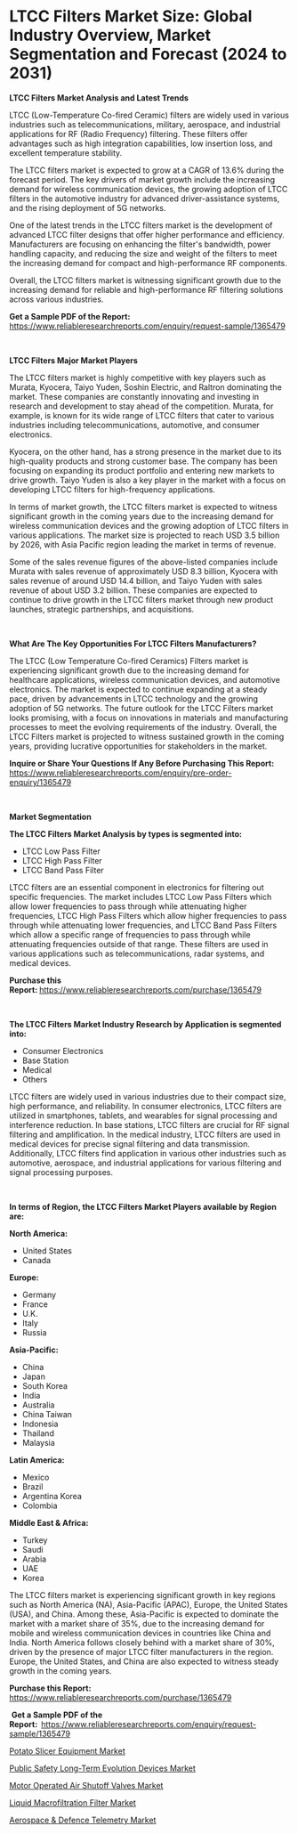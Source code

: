 <p><h1>LTCC Filters Market Size: Global Industry Overview, Market Segmentation and Forecast (2024 to 2031)</h1></p><p><strong>LTCC Filters Market Analysis and Latest Trends</strong></p>
<p><p>LTCC (Low-Temperature Co-fired Ceramic) filters are widely used in various industries such as telecommunications, military, aerospace, and industrial applications for RF (Radio Frequency) filtering. These filters offer advantages such as high integration capabilities, low insertion loss, and excellent temperature stability.</p><p>The LTCC filters market is expected to grow at a CAGR of 13.6% during the forecast period. The key drivers of market growth include the increasing demand for wireless communication devices, the growing adoption of LTCC filters in the automotive industry for advanced driver-assistance systems, and the rising deployment of 5G networks.</p><p>One of the latest trends in the LTCC filters market is the development of advanced LTCC filter designs that offer higher performance and efficiency. Manufacturers are focusing on enhancing the filter's bandwidth, power handling capacity, and reducing the size and weight of the filters to meet the increasing demand for compact and high-performance RF components.</p><p>Overall, the LTCC filters market is witnessing significant growth due to the increasing demand for reliable and high-performance RF filtering solutions across various industries.</p></p>
<p><strong>Get a Sample PDF of the Report:&nbsp;</strong> <a href="https://www.reliableresearchreports.com/enquiry/request-sample/1365479">https://www.reliableresearchreports.com/enquiry/request-sample/1365479</a></p>
<p>&nbsp;</p>
<p><strong>LTCC Filters Major Market Players</strong></p>
<p><p>The LTCC filters market is highly competitive with key players such as Murata, Kyocera, Taiyo Yuden, Soshin Electric, and Raltron dominating the market. These companies are constantly innovating and investing in research and development to stay ahead of the competition. Murata, for example, is known for its wide range of LTCC filters that cater to various industries including telecommunications, automotive, and consumer electronics.</p><p>Kyocera, on the other hand, has a strong presence in the market due to its high-quality products and strong customer base. The company has been focusing on expanding its product portfolio and entering new markets to drive growth. Taiyo Yuden is also a key player in the market with a focus on developing LTCC filters for high-frequency applications.</p><p>In terms of market growth, the LTCC filters market is expected to witness significant growth in the coming years due to the increasing demand for wireless communication devices and the growing adoption of LTCC filters in various applications. The market size is projected to reach USD 3.5 billion by 2026, with Asia Pacific region leading the market in terms of revenue.</p><p>Some of the sales revenue figures of the above-listed companies include Murata with sales revenue of approximately USD 8.3 billion, Kyocera with sales revenue of around USD 14.4 billion, and Taiyo Yuden with sales revenue of about USD 3.2 billion. These companies are expected to continue to drive growth in the LTCC filters market through new product launches, strategic partnerships, and acquisitions.</p></p>
<p>&nbsp;</p>
<p><strong>What Are The Key Opportunities For LTCC Filters Manufacturers?</strong></p>
<p><p>The LTCC (Low Temperature Co-fired Ceramics) Filters market is experiencing significant growth due to the increasing demand for healthcare applications, wireless communication devices, and automotive electronics. The market is expected to continue expanding at a steady pace, driven by advancements in LTCC technology and the growing adoption of 5G networks. The future outlook for the LTCC Filters market looks promising, with a focus on innovations in materials and manufacturing processes to meet the evolving requirements of the industry. Overall, the LTCC Filters market is projected to witness sustained growth in the coming years, providing lucrative opportunities for stakeholders in the market.</p></p>
<p><strong>Inquire or Share Your Questions If Any Before Purchasing This Report:</strong> <a href="https://www.reliableresearchreports.com/enquiry/pre-order-enquiry/1365479">https://www.reliableresearchreports.com/enquiry/pre-order-enquiry/1365479</a></p>
<p>&nbsp;</p>
<p><strong>Market Segmentation</strong></p>
<p><strong>The LTCC Filters Market Analysis by types is segmented into:</strong></p>
<p><ul><li>LTCC Low Pass Filter</li><li>LTCC High Pass Filter</li><li>LTCC Band Pass Filter</li></ul></p>
<p><p>LTCC filters are an essential component in electronics for filtering out specific frequencies. The market includes LTCC Low Pass Filters which allow lower frequencies to pass through while attenuating higher frequencies, LTCC High Pass Filters which allow higher frequencies to pass through while attenuating lower frequencies, and LTCC Band Pass Filters which allow a specific range of frequencies to pass through while attenuating frequencies outside of that range. These filters are used in various applications such as telecommunications, radar systems, and medical devices.</p></p>
<p><strong>Purchase this Report:&nbsp;</strong><a href="https://www.reliableresearchreports.com/purchase/1365479">https://www.reliableresearchreports.com/purchase/1365479</a></p>
<p>&nbsp;</p>
<p><strong>The LTCC Filters Market Industry Research by Application is segmented into:</strong></p>
<p><ul><li>Consumer Electronics</li><li>Base Station</li><li>Medical</li><li>Others</li></ul></p>
<p><p>LTCC filters are widely used in various industries due to their compact size, high performance, and reliability. In consumer electronics, LTCC filters are utilized in smartphones, tablets, and wearables for signal processing and interference reduction. In base stations, LTCC filters are crucial for RF signal filtering and amplification. In the medical industry, LTCC filters are used in medical devices for precise signal filtering and data transmission. Additionally, LTCC filters find application in various other industries such as automotive, aerospace, and industrial applications for various filtering and signal processing purposes.</p></p>
<p>&nbsp;</p>
<p><strong>In terms of Region, the LTCC Filters Market Players available by Region are:</strong></p>
<p>
    <p> <strong> North America: </strong>
        <ul>
            <li>United States</li>
            <li>Canada</li>
        </ul>
        </p> 
    <p> <strong> Europe: </strong>
        <ul>
            <li>Germany</li>
            <li>France</li>
            <li>U.K.</li>
            <li>Italy</li>
            <li>Russia</li>
        </ul>
        </p> 
    <p> <strong> Asia-Pacific: </strong>
        <ul>
            <li>China</li>
            <li>Japan</li>
            <li>South Korea</li>
            <li>India</li>
            <li>Australia</li>
            <li>China Taiwan</li>
            <li>Indonesia</li>
            <li>Thailand</li>
            <li>Malaysia</li>
        </ul>
        </p> 
    <p> <strong> Latin America: </strong>
        <ul>
            <li>Mexico</li>
            <li>Brazil</li>
            <li>Argentina Korea</li>
            <li>Colombia</li>
        </ul>
        </p> 
    <p> <strong> Middle East & Africa: </strong>
        <ul>
            <li>Turkey</li>
            <li>Saudi</li>
            <li>Arabia</li>
            <li>UAE</li>
            <li>Korea</li>
        </ul>
    </p>
    </p>
<p><p>The LTCC filters market is experiencing significant growth in key regions such as North America (NA), Asia-Pacific (APAC), Europe, the United States (USA), and China. Among these, Asia-Pacific is expected to dominate the market with a market share of 35%, due to the increasing demand for mobile and wireless communication devices in countries like China and India. North America follows closely behind with a market share of 30%, driven by the presence of major LTCC filter manufacturers in the region. Europe, the United States, and China are also expected to witness steady growth in the coming years.</p></p>
<p><strong>Purchase this Report: </strong><a href="https://www.reliableresearchreports.com/purchase/1365479">https://www.reliableresearchreports.com/purchase/1365479</a></p>
<p>&nbsp;<strong>Get a Sample PDF of the Report:&nbsp;&nbsp;</strong><a href="https://www.reliableresearchreports.com/enquiry/request-sample/1365479">https://www.reliableresearchreports.com/enquiry/request-sample/1365479</a></p>
<p><strong></strong></p>
<p><p><a href="https://medium.com/p/17c9f521842d/edit">Potato Slicer Equipment Market</a></p><p><a href="https://medium.com/p/048bea08e35e/edit">Public Safety Long-Term Evolution Devices Market</a></p><p><a href="https://medium.com/p/1cc37ed97cd0/edit">Motor Operated Air Shutoff Valves Market</a></p><p><a href="https://medium.com/p/3cc2d2ae3bb7/edit">Liquid Macrofiltration Filter Market</a></p><p><a href="https://medium.com/p/9333d59f417f/edit">Aerospace & Defence Telemetry Market</a></p></p>